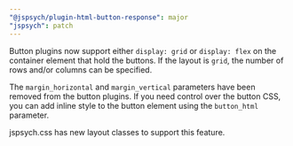```yaml
---
"@jspsych/plugin-html-button-response": major
"jspsych": patch
---
```


Button plugins now support either `display: grid` or `display: flex` on the container element that hold the buttons. If the layout is `grid`, the number of rows and/or columns can be specified. 

The `margin_horizontal` and `margin_vertical` parameters have been removed from the button plugins. If you need control over the button CSS, you can add inline style to the button element using the `button_html` parameter.
 
jspsych.css has new layout classes to support this feature.

